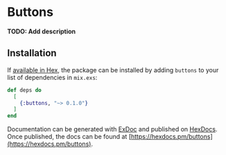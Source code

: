 # Buttons

**TODO: Add description**

## Installation

If [available in Hex](https://hex.pm/docs/publish), the package can be installed
by adding `buttons` to your list of dependencies in `mix.exs`:

```elixir
def deps do
  [
    {:buttons, "~> 0.1.0"}
  ]
end
```

Documentation can be generated with [ExDoc](https://github.com/elixir-lang/ex_doc)
and published on [HexDocs](https://hexdocs.pm). Once published, the docs can
be found at [https://hexdocs.pm/buttons](https://hexdocs.pm/buttons).

